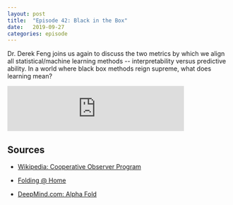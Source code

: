 ```yaml
---
layout: post
title:  "Episode 42: Black in the Box"
date:   2019-09-27
categories: episode
---
```


Dr. Derek Feng joins us again to discuss the two metrics by which we align all statistical/machine learning methods -- interpretability versus predictive ability. In a world where black box methods reign supreme, what does learning mean?

<iframe src="https://anchor.fm/databytes/embed/episodes/42-Black-in-the-Box-e5i2p8" height="102px" width="400px" frameborder="0" scrolling="no"></iframe>

## Sources

* [Wikipedia: Cooperative Observer Program](https://en.wikipedia.org/wiki/Cooperative_Observer_Program)

* [Folding @ Home](https://foldingathome.org/)

* [DeepMind.com: Alpha Fold](https://deepmind.com/blog/article/alphafold)

